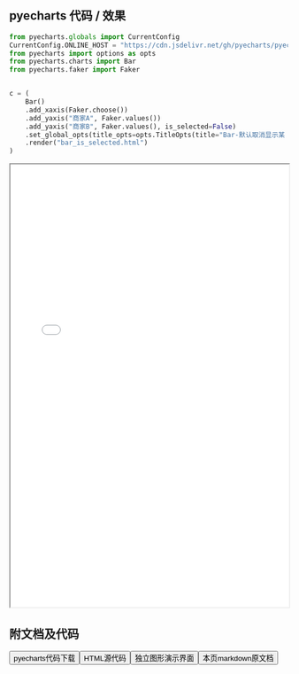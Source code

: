 
## pyecharts 代码 / 效果

```python
from pyecharts.globals import CurrentConfig
CurrentConfig.ONLINE_HOST = "https://cdn.jsdelivr.net/gh/pyecharts/pyecharts-assets@latest/assets/"
from pyecharts import options as opts
from pyecharts.charts import Bar
from pyecharts.faker import Faker


c = (
    Bar()
    .add_xaxis(Faker.choose())
    .add_yaxis("商家A", Faker.values())
    .add_yaxis("商家B", Faker.values(), is_selected=False)
    .set_global_opts(title_opts=opts.TitleOpts(title="Bar-默认取消显示某 Series"))
    .render("bar_is_selected.html")
)
```

<iframe width="100%" height="800px" src="/pyecharts/Bar/bar_is_selected.html"></iframe>

## 附文档及代码

<a href="https://cdn.jsdelivr.net/gh/wfy-belief/python/docs/pyecharts/Bar/bar_is_selected.py"><button class="mybutton">pyecharts代码下载</button></a><a href="https://cdn.jsdelivr.net/gh/wfy-belief/python/docs/pyecharts/Bar/bar_is_selected.html"><button class="mybutton">HTML源代码</button></a><a href="https://python.wfyblog.cn/pyecharts/Bar/bar_is_selected.html"><button class="mybutton">独立图形演示界面</button></a><a href="https://cdn.jsdelivr.net/gh/wfy-belief/python/docs/pyecharts/Bar/bar_is_selected.md"><button class="mybutton">本页markdown原文档</button></a>